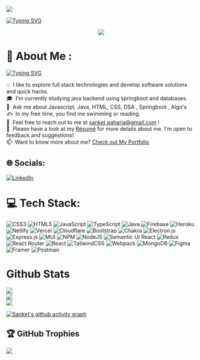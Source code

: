 [![](https://visitcount.itsvg.in/api?id=sanketpaharia&label=Profile%20Views&color=12&icon=5&pretty=true)](https://visitcount.itsvg.in)

[![Typing SVG](https://readme-typing-svg.demolab.com?font=Fira+Code&size=35&duration=3500&pause=1000&center=true&vCenter=true&width=800&lines=Hi+there+%F0%9F%91%8B+I'm+Sanket+Paharia)](https://git.io/typing-svg)

<p align="center"> <img src = "https://www.google.com/imgres?imgurl=https%3A%2F%2Fwww.baxterip.com.au%2Fwp-content%2Fuploads%2F2021%2F02%2FSoftware-patents-hero-image.svg&imgrefurl=https%3A%2F%2Fwww.baxterip.com.au%2Fspecialisations%2Fsoftware-patents&tbnid=ecjtPck67XOxvM&vet=10CAIQxiAoAGoXChMIyJ36qI7b-wIVAAAAAB0AAAAAEAw..i&docid=ISA0L2urzSKyhM&w=800&h=400&itg=1&q=software%20&ved=0CAIQxiAoAGoXChMIyJ36qI7b-wIVAAAAAB0AAAAAEAw" > </p>


# 💫 About Me  :
[![Typing SVG](https://readme-typing-svg.demolab.com?font=Fira+Code&size=25&duration=2500&pause=500&color=7E9CF7&vCenter=true&width=600&lines=Full+Stack+Web+Developer;SpringBoot;Hibernet;Microservices;JavaScript;CoreJava;NodeJS;MongoDB;CSS)](https://git.io/typing-svg)<br>

💡 &nbsp;I like to explore full stack technologies and develop software solutions and quick hacks.\
🎓 &nbsp;I'm currently studying java backend using springboot and databases.\
🌱 &nbsp;Ask me about Javascript, Java, HTML, CSS, DSA , Springboot , Algo's\
✍️ &nbsp;In my free time, you find me swimming or reading.\
💬 &nbsp;Feel free to reach out to me at sanket.paharia@gmail.com ! \
📄 &nbsp;Please have a look at my [Résumé](https://github.com/SanketPaharia/Resume/blob/master/Sanket_Paharia_Resume.pdf) for more details about me. I'm open to feedback and suggestions! \
📫 &nbsp;Want to know more about me?  [Check out My Portfolio](https://sanketpaharia.github.io/)



## 🌐 Socials:
[![LinkedIn](https://img.shields.io/badge/LinkedIn-%230077B5.svg?logo=linkedin&logoColor=white)](https://www.linkedin.com/in/sanketpaharia/ ) 

# 💻 Tech Stack:
![CSS3](https://img.shields.io/badge/css3-%231572B6.svg?style=flat&logo=css3&logoColor=white) ![HTML5](https://img.shields.io/badge/html5-%23E34F26.svg?style=flat&logo=html5&logoColor=white) ![JavaScript](https://img.shields.io/badge/javascript-%23323330.svg?style=flat&logo=javascript&logoColor=%23F7DF1E) ![TypeScript](https://img.shields.io/badge/typescript-%23007ACC.svg?style=flat&logo=typescript&logoColor=white) ![Java](https://img.shields.io/badge/Java-%231572B6.svg?style=flat&logo=Java&logoColor=white) ![Firebase](https://img.shields.io/badge/firebase-%23039BE5.svg?style=flat&logo=firebase) ![Heroku](https://img.shields.io/badge/heroku-%23430098.svg?style=flat&logo=heroku&logoColor=white) ![Netlify](https://img.shields.io/badge/netlify-%23000000.svg?style=flat&logo=netlify&logoColor=#00C7B7) ![Vercel](https://img.shields.io/badge/vercel-%23000000.svg?style=flat&logo=vercel&logoColor=white) ![Cloudflare](https://img.shields.io/badge/Cloudflare-F38020?style=flat&logo=Cloudflare&logoColor=white) ![Bootstrap](https://img.shields.io/badge/bootstrap-%23563D7C.svg?style=flat&logo=bootstrap&logoColor=white) ![Chakra](https://img.shields.io/badge/chakra-%234ED1C5.svg?style=flat&logo=chakraui&logoColor=white) ![Electron.js](https://img.shields.io/badge/Electron-191970?style=flat&logo=Electron&logoColor=white) ![Express.js](https://img.shields.io/badge/express.js-%23404d59.svg?style=flat&logo=express&logoColor=%2361DAFB) ![MUI](https://img.shields.io/badge/MUI-%230081CB.svg?style=flat&logo=material-ui&logoColor=white) ![NPM](https://img.shields.io/badge/NPM-%23000000.svg?style=flat&logo=npm&logoColor=white) ![NodeJS](https://img.shields.io/badge/node.js-6DA55F?style=flat&logo=node.js&logoColor=white) ![Semantic UI React](https://img.shields.io/badge/Semantic%20UI%20React-%2335BDB2.svg?style=flat&logo=SemanticUIReact&logoColor=white) ![Redux](https://img.shields.io/badge/redux-%23593d88.svg?style=flat&logo=redux&logoColor=white) ![React Router](https://img.shields.io/badge/React_Router-CA4245?style=flat&logo=react-router&logoColor=white) ![React](https://img.shields.io/badge/react-%2320232a.svg?style=flat&logo=react&logoColor=%2361DAFB) ![TailwindCSS](https://img.shields.io/badge/tailwindcss-%2338B2AC.svg?style=flat&logo=tailwind-css&logoColor=white) ![Webpack](https://img.shields.io/badge/webpack-%238DD6F9.svg?style=flat&logo=webpack&logoColor=black) ![MongoDB](https://img.shields.io/badge/MongoDB-%234ea94b.svg?style=flat&logo=mongodb&logoColor=white) 	![Figma](https://img.shields.io/badge/figma-%23F24E1E.svg?style=flat&logo=figma&logoColor=white) ![Framer](https://img.shields.io/badge/Framer-black?style=flat&logo=framer&logoColor=blue) ![Postman](https://img.shields.io/badge/Postman-FF6C37?style=flat&logo=postman&logoColor=white)

# Github Stats
![](https://github-readme-stats.vercel.app/api?username=SanketPaharia&theme=gotham&hide_border=true&include_all_commits=false&count_private=true) <br/>
![](https://github-readme-streak-stats.herokuapp.com/?user=SanketPaharia&theme=gotham&hide_border=true)<br/>
![](https://github-readme-stats.vercel.app/api/top-langs/?username=SanketPaharia&theme=gotham&hide_border=true&include_all_commits=false&count_private=true&layout=compact)

[![Sanket's github activity graph](https://activity-graph.herokuapp.com/graph?username=SanketPaharia&theme=rogue)](https://github.com/SanketPaharia/github-readme-activity-graph)

## 🏆 GitHub Trophies
![](https://github-profile-trophy.vercel.app/?username=SanketPaharia&theme=chalk&no-frame=true&no-bg=true&margin-w=4)

<!--
**SanketPaharia/SanketPaharia** is a ✨ _special_ ✨ repository because its `README.md` (this file) appears on your GitHub profile.

Here are some ideas to get you started:

💻 Tech Stack:
CSS3 HTML5 JavaScript TypeScript Heroku Netlify Vercel Bootstrap Chakra Electron.js Express.js MUI NPM NodeJS Webpack MongoDB Figma

- 🔭 I’m currently working on ...
- 🌱 I’m currently learning ...
- 👯 I’m looking to collaborate on ...
- 🤔 I’m looking for help with ...
- 💬 Ask me about ...
- 📫 How to reach me: ...
- 😄 Pronouns: ...
- ⚡ Fun fact: ...
-->
